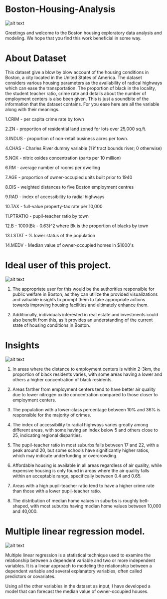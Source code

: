 # Boston-Housing-Analysis

![alt text](https://media.istockphoto.com/vectors/set-of-wide-panoramas-the-urban-landscape-vector-id623205168?k=6&m=623205168&s=612x612&w=0&h=Kk5W6LY5WHz2BOP-4Z7aaMlVAL2AHAP95iIv5Ibegoc=)

Greetings and welcome to the Boston housing exploratory data analysis and modeling. We hope that you find this work beneficial in some way.

# About Dataset

This dataset give a blow by blow account of the housing conditions in Boston, a city located in the United States of America. The dataset considers various housing parameters as the availability of radical highways which can ease the transportation. The proportion of black in the locality, the student teacher ratio, crime rate and details about the number of employment centers is also been given. This is just a soundbite of the information that the dataset contains. For you ease here are all the variable along with their meanings.

1.CRIM - per capita crime rate by town

2.ZN - proportion of residential land zoned for lots over 25,000 sq.ft.

3.INDUS - proportion of non-retail business acres per town.

4.CHAS - Charles River dummy variable (1 if tract bounds river; 0 otherwise)

5.NOX - nitric oxides concentration (parts per 10 million)

6.RM - average number of rooms per dwelling

7.AGE - proportion of owner-occupied units built prior to 1940

8.DIS - weighted distances to five Boston employment centres

9.RAD - index of accessibility to radial highways

10.TAX - full-value property-tax rate per 10,000

11.PTRATIO - pupil-teacher ratio by town

12.B - 1000(Bk - 0.63)^2 where Bk is the proportion of blacks by town

13.LSTAT - % lower status of the population

14.MEDV - Median value of owner-occupied homes in $1000's

# Ideal user of this project.

![alt text](https://th.bing.com/th/id/OIP.fvsFLYPKm6H6LR7l9NstlgHaFj?pid=ImgDet&rs=1)

1. The appropriate user for this would be the authorities responsible for public welfare in Boston, as they can utilize the provided visualizations and valuable insights to prompt them to take appropriate actions towards improving housing facilities and ultimately enhance them.

2. Additionally, individuals interested in real estate and investments could also benefit from this, as it provides an understanding of the current state of housing conditions in Boston.

# Insights

![alt text](https://th.bing.com/th/id/OIP.kdCIsn5Yd62N39BDos6PiQHaFj?pid=ImgDet&rs=1)

1. In areas where the distance to employment centers is within 2-3km, the proportion of black residents varies, with some areas having a lower and others a higher concentration of black residents.

2. Areas farther from employment centers tend to have better air quality due to lower nitrogen oxide concentration compared to those closer to employment centers.

3. The population with a lower-class percentage between 10% and 36% is responsible for the majority of crimes.

4. The index of accessibility to radial highways varies greatly among different areas, with some having an index below 5 and others close to 25, indicating regional disparities.

5. The pupil-teacher ratio in most suburbs falls between 17 and 22, with a peak around 20, but some schools have significantly higher ratios, which may indicate underfunding or overcrowding.

6. Affordable housing is available in all areas regardless of air quality, while expensive housing is only found in areas where the air quality falls within an acceptable range, specifically between 0.4 and 0.65.

7. Areas with a high pupil-teacher ratio tend to have a higher crime rate than those with a lower pupil-teacher ratio.

8. The distribution of median home values in suburbs is roughly bell-shaped, with most suburbs having median home values between 10,000 and 40,000.

# Multiple linear regression model.

![alt text](https://miro.medium.com/max/2872/1*k2bLmeYIG7z7dCyxADedhQ.png)

Multiple linear regression is a statistical technique used to examine the relationship between a dependent variable and two or more independent variables. It is a linear approach to modeling the relationship between a dependent variable and several explanatory variables, often called predictors or covariates.

Using all the other variables in the dataset as input, I have developed a model that can forecast the median value of owner-occupied houses.



